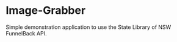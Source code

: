 Image-Grabber
=============

Simple demonstration application to use the State Library of NSW FunnelBack API.
